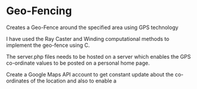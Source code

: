 Geo-Fencing
===========

Creates a Geo-Fence around the specified area using GPS technology

I have used the Ray Caster and Winding computational methods to implement the geo-fence using C.

The server.php files needs to be hosted on a server which enables the GPS co-ordinate values to be posted on a personal home page.

Create a Google Maps API account to get constant update about the co-ordinates of the location and also to enable a 
